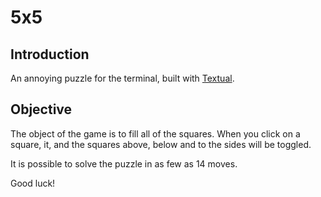 # 5x5

## Introduction

An annoying puzzle for the terminal, built with [Textual](https://www.textualize.io/).

## Objective

The object of the game is to fill all of the squares. When you click on a
square, it, and the squares above, below and to the sides will be toggled.

It is possible to solve the puzzle in as few as 14 moves.

Good luck!

[//]: # (README.md ends here)